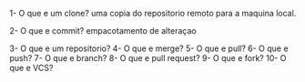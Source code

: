 1- O que e um clone?
uma copia do repositorio remoto para a maquina local.

2- O que e commit?
empacotamento de alteraçao

3- O que e um repositorio?
4- O que e merge?
5- O que e pull?
6- O que e push?
7- O que e branch?
8- O que e pull request?
9- O que e fork?
10- O que e VCS?
